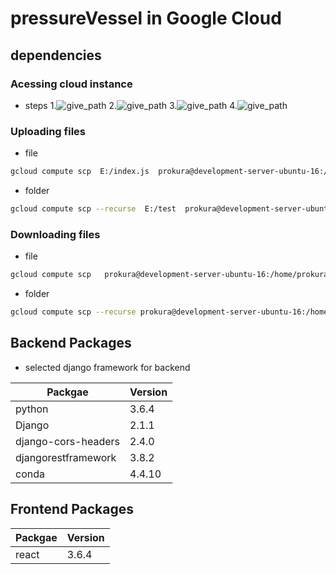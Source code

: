 # pressureVessel in Google Cloud
## dependencies
### Acessing cloud instance
- steps
1.![give_path](/home/nic/pressureVessel/docImgs/1.png  "gcloud")
2.![give_path](/home/nic/pressureVessel/docImgs/2.png  "gcloud")
3.![give_path](/home/nic/pressureVessel/docImgs/3.png  "gcloud")
4.![give_path](/home/nic/pressureVessel/docImgs/4.png  "gcloud")

### Uploading files 
- file
```bash
gcloud compute scp  E:/index.js  prokura@development-server-ubuntu-16:/home/prokura/
```
 - folder
```bash
gcloud compute scp --recurse  E:/test  prokura@development-server-ubuntu-16:/home/prokura/
```

 
### Downloading files 
- file
```bash
gcloud compute scp   prokura@development-server-ubuntu-16:/home/prokura/test/index.js E:/test
```
- folder
```bash
gcloud compute scp --recurse prokura@development-server-ubuntu-16:/home/prokura/test E:/
```

## Backend Packages
- selected django framework for backend

Packgae | Version
------------ | -------------
python | 3.6.4
Django        |            2.1.1
django-cors-headers      | 2.4.0
djangorestframework    |   3.8.2
conda | 4.4.10

## Frontend Packages
Packgae | Version
------------ | -------------
react | 3.6.4
